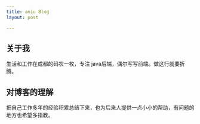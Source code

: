 ```yaml
---
title: aniu Blog
layout: post

---
```


## 关于我

生活和工作在成都的码农一枚，专注 java后端，偶尔写写前端。做这行就要折腾。

## 对博客的理解

把自己工作多年的经验积累总结下来，也为后来人提供一点小小的帮助，有问题的地方也希望多指教。